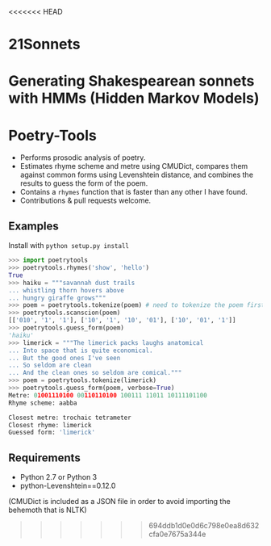 <<<<<<< HEAD
# 21Sonnets

Generating Shakespearean sonnets with HMMs (Hidden Markov Models)
=======
Poetry-Tools
===================
- Performs prosodic analysis of poetry. 
- Estimates rhyme scheme and metre using CMUDict, compares them against common forms using Levenshtein distance, and combines the results to guess the form of the poem. 
- Contains a `rhymes` function that is faster than any other I have found.
- Contributions & pull requests welcome.

Examples
------------
Install with ```python setup.py install```

```python
>>> import poetrytools
>>> poetrytools.rhymes('show', 'hello')
True
>>> haiku = """savannah dust trails
... whistling thorn hovers above
... hungry giraffe grows"""
>>> poem = poetrytools.tokenize(poem) # need to tokenize the poem first
>>> poetrytools.scanscion(poem)
[['010', '1', '1'], ['10', '1', '10', '01'], ['10', '01', '1']]
>>> poetrytools.guess_form(poem)
'haiku'
>>> limerick = """The limerick packs laughs anatomical
... Into space that is quite economical.
... But the good ones I've seen
... So seldom are clean
... And the clean ones so seldom are comical."""
>>> poem = poetrytools.tokenize(limerick)
>>> poetrytools.guess_form(poem, verbose=True)
Metre: 01001110100 00110110100 100111 11011 10111101100
Rhyme scheme: aabba

Closest metre: trochaic tetrameter
Closest rhyme: limerick
Guessed form: 'limerick'
```

Requirements
------------
- Python 2.7 or Python 3
- python-Levenshtein==0.12.0

(CMUDict is included as a JSON file in order to avoid importing the behemoth that is NLTK)
>>>>>>> 694ddb1d0e0d6c798e0ea8d632cfa0e7675a344e
